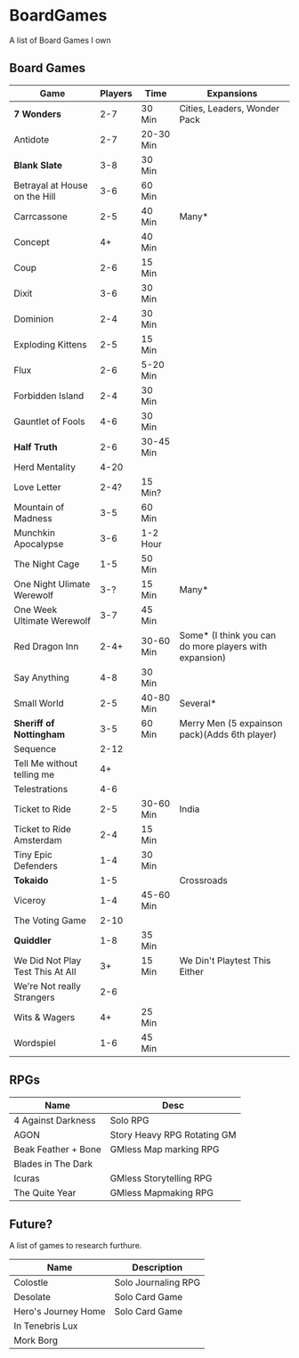 # BoardGames
A list of Board Games I own

## Board Games

|       Game                       | Players |   Time    | Expansions                    |
|----------------------------------|---------|-----------|-------------------------------|
| **7 Wonders**                    |     2-7 |    30 Min | Cities, Leaders, Wonder Pack |
| Antidote                         |     2-7 | 20-30 Min | |
| **Blank Slate**                  |     3-8 |    30 Min | |
| Betrayal at House on the Hill    |     3-6 |    60 Min | |
| Carrcassone                      |     2-5 |    40 Min | Many* |
| Concept                          |      4+ |    40 Min | |
| Coup                             |     2-6 |    15 Min | |
| Dixit                            |     3-6 |    30 Min | |
| Dominion                         |     2-4 |    30 Min | |
| Exploding Kittens                |     2-5 |    15 Min | |
| Flux                             |     2-6 |  5-20 Min | |
| Forbidden Island                 |     2-4 |    30 Min | |
| Gauntlet of Fools                |     4-6 |    30 Min | |
| **Half Truth**                   |     2-6 | 30-45 Min | |
| Herd Mentality                   |    4-20 |           | |
| Love Letter                      |    2-4? |   15 Min? | | 
| Mountain of Madness              |     3-5 |    60 Min | | 
| Munchkin Apocalypse              |     3-6 |  1-2 Hour | |
| The Night Cage                   |     1-5 |    50 Min | |
| One Night Ulimate Werewolf       |     3-? |    15 Min | Many* |
| One Week Ultimate Werewolf       |     3-7 |    45 Min | |
| Red Dragon Inn                   |    2-4+ | 30-60 Min | Some* (I think you can do more players with expansion) |
| Say Anything                     |     4-8 |    30 Min | |
| Small World                      |     2-5 | 40-80 Min | Several* |
| **Sheriff of Nottingham**        |     3-5 |    60 Min | Merry Men (5 expainson pack)(Adds 6th player) |
| Sequence                         |    2-12 |           | |
| Tell Me without telling me       |      4+ |           | |
| Telestrations                    |     4-6 |           | |
| Ticket to Ride                   |     2-5 | 30-60 Min | India |
| Ticket to Ride Amsterdam         |     2-4 |    15 Min | |
| Tiny Epic Defenders              |     1-4 |    30 Min | |
| **Tokaido**                      |     1-5 |           | Crossroads |
| Viceroy                          |     1-4 | 45-60 Min | |
| The Voting Game                  |    2-10 |           | |
| **Quiddler**                     |     1-8 |   35 Min  | |
| We Did Not Play Test This At All |      3+ |   15 Min  |  We Din't Playtest This Either |
| We're Not really Strangers       |     2-6 |           | |
| Wits & Wagers                    |      4+ |   25 Min  | |
| Wordspiel                        |     1-6 |   45 Min  | |


## RPGs

|         Name        |              Desc           |
|---------------------|-----------------------------|
| 4 Against Darkness  | Solo RPG                    |
| AGON                | Story Heavy RPG Rotating GM |
| Beak Feather + Bone | GMless Map marking RPG      |
| Blades in The Dark  | |
| Icuras              | GMless Storytelling RPG     |
| The Quite Year      | GMless Mapmaking RPG        |

## Future?

A list of games to research furthure.

|         Name          |     Description     |
|-----------------------|---------------------|
| Colostle              | Solo Journaling RPG |
| Desolate              | Solo Card Game      |
| Hero's Journey Home   | Solo Card Game      |
| In Tenebris Lux       |                     |
| Mork Borg             |                     |
